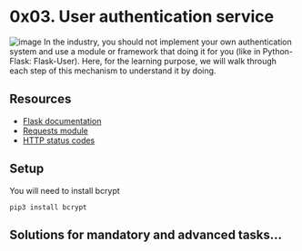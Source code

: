 # 0x03. User authentication service

![image](<https://s3.amazonaws.com/alx-intranet.hbtn.io/uploads/medias/2019/12/4cb3c8c607afc1d1582d.jpg?X-Amz-Algorithm=AWS4-HMAC-SHA256&X-Amz-Credential=AKIARDDGGGOUSBVO6H7D%2F20230606%2Fus-east-1%2Fs3%2Faws4_request&X-Amz-Date=20230606T112453Z&X-Amz-Expires=86400&X-Amz-SignedHeaders=host&X-Amz-Signature=3fda25adc38e37dd4957d04150f884ab3ac713ad46dd082df28ee523c6075a13>
)
In the industry, you should not implement your own authentication system and use a module or framework that doing it for you (like in Python-Flask: Flask-User). Here, for the learning purpose, we will walk through each step of this mechanism to understand it by doing.

## Resources

- [Flask documentation](https://flask.palletsprojects.com/en/1.1.x/quickstart/)
- [Requests module](https://requests.kennethreitz.org/en/latest/user/quickstart/)
- [HTTP status codes](https://www.w3.org/Protocols/rfc2616/rfc2616-sec10.html)

## Setup

You will need to install bcrypt

    pip3 install bcrypt

## Solutions for mandatory and advanced tasks...
